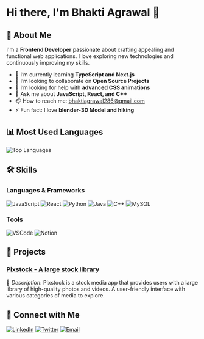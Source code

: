 # Hi there, I'm Bhakti Agrawal 👋



## 🌟 About Me

I'm a **Frontend Developer** passionate about crafting appealing and functional web applications. I love exploring new technologies and continuously improving my skills.

- 🌱 I’m currently learning **TypeScript and Next.js**
- 👯 I’m looking to collaborate on **Open Source Projects**
- 🤔 I’m looking for help with **advanced CSS animations**
- 💬 Ask me about **JavaScript, React, and C++**
- 📫 How to reach me: [bhaktiagrawal286@gmail.com](mailto:bhaktiagrawal286@gmail.com)
- ⚡ Fun fact: I love **blender-3D Model and hiking**

## 📊 Most Used Languages
![Top Languages](https://github-readme-stats.vercel.app/api/top-langs/?username=bhaktiagrawal088&layout=compact&theme=radical)

## 🛠️ Skills

### Languages & Frameworks
![JavaScript](https://img.shields.io/badge/-JavaScript-333333?style=flat&logo=javascript)
![React](https://img.shields.io/badge/-React-333333?style=flat&logo=react)
![Python](https://img.shields.io/badge/-Python-333333?style=flat&logo=python)
![Java](https://img.shields.io/badge/java-%23ED8B00.svg?style=for-the-badge&logo=openjdk&logoColor=white)
![C++](https://img.shields.io/badge/-C++-333333?style=flat&logo=cplusplus)
![MySQL](https://img.shields.io/badge/mysql-4479A1.svg?style=for-the-badge&logo=mysql&logoColor=white)
### Tools
![VSCode](https://img.shields.io/badge/-VSCode-333333?style=flat&logo=visualstudiocode)
![Notion](https://img.shields.io/badge/-Notion-333333?style=flat&logo=notion)



## 🚀 Projects

### [Pixstock - A large stock library](https://stock-media-platform.vercel.app/)
🚧 *Description*: Pixstock is a stock media app that provides users with a large library of high-quality photos and videos. A user-friendly interface with various categories of media to explore.


## 💬 Connect with Me

[![LinkedIn](https://img.shields.io/badge/-LinkedIn-333333?style=flat&logo=linkedin)](https://www.linkedin.com/in/bhakti-agrawal-a88b51214/)
[![Twitter](https://img.shields.io/badge/-Twitter-333333?style=flat&logo=twitter)](https://x.com/BhaktiAgrawal3)
[![Email](https://img.shields.io/badge/-Email-333333?style=flat&logo=gmail)](mailto:bhaktiagrawal286@gmail.com)


